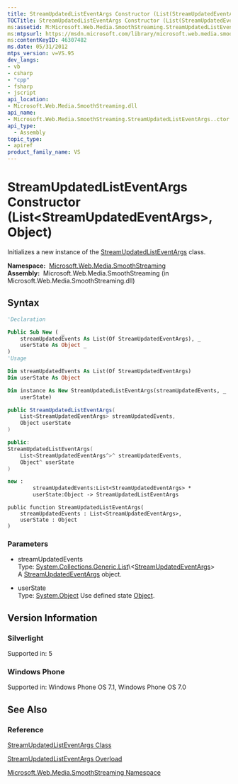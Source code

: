 ```yaml
---
title: StreamUpdatedListEventArgs Constructor (List(StreamUpdatedEventArgs), Object) (Microsoft.Web.Media.SmoothStreaming)
TOCTitle: StreamUpdatedListEventArgs Constructor (List(StreamUpdatedEventArgs), Object)
ms:assetid: M:Microsoft.Web.Media.SmoothStreaming.StreamUpdatedListEventArgs.#ctor(System.Collections.Generic.List{Microsoft.Web.Media.SmoothStreaming.StreamUpdatedEventArgs},System.Object)
ms:mtpsurl: https://msdn.microsoft.com/library/microsoft.web.media.smoothstreaming.streamupdatedlisteventargs.streamupdatedlisteventargs(v=VS.95)
ms:contentKeyID: 46307482
ms.date: 05/31/2012
mtps_version: v=VS.95
dev_langs:
- vb
- csharp
- "cpp"
- fsharp
- jscript
api_location:
- Microsoft.Web.Media.SmoothStreaming.dll
api_name:
- Microsoft.Web.Media.SmoothStreaming.StreamUpdatedListEventArgs..ctor
api_type:
  - Assembly
topic_type:
- apiref
product_family_name: VS
---
```


# StreamUpdatedListEventArgs Constructor (List\<StreamUpdatedEventArgs\>, Object)

Initializes a new instance of the [StreamUpdatedListEventArgs](streamupdatedlisteventargs-class-microsoft-web-media-smoothstreaming_1.md) class.

**Namespace:**  [Microsoft.Web.Media.SmoothStreaming](microsoft-web-media-smoothstreaming-namespace_1.md)  
**Assembly:**  Microsoft.Web.Media.SmoothStreaming (in Microsoft.Web.Media.SmoothStreaming.dll)

## Syntax

```vb
'Declaration

Public Sub New ( _
    streamUpdatedEvents As List(Of StreamUpdatedEventArgs), _
    userState As Object _
)
'Usage

Dim streamUpdatedEvents As List(Of StreamUpdatedEventArgs)
Dim userState As Object

Dim instance As New StreamUpdatedListEventArgs(streamUpdatedEvents, _
    userState)
```

```csharp
public StreamUpdatedListEventArgs(
    List<StreamUpdatedEventArgs> streamUpdatedEvents,
    Object userState
)
```

```cpp
public:
StreamUpdatedListEventArgs(
    List<StreamUpdatedEventArgs^>^ streamUpdatedEvents, 
    Object^ userState
)
```

``` fsharp
new : 
        streamUpdatedEvents:List<StreamUpdatedEventArgs> * 
        userState:Object -> StreamUpdatedListEventArgs
```

```jscript
public function StreamUpdatedListEventArgs(
    streamUpdatedEvents : List<StreamUpdatedEventArgs>, 
    userState : Object
)
```

### Parameters

  - streamUpdatedEvents  
    Type: [System.Collections.Generic.List](https://msdn.microsoft.com/library/6sh2ey19\(v=vs.95\))\<[StreamUpdatedEventArgs](streamupdatedeventargs-class-microsoft-web-media-smoothstreaming_1.md)\>  
    A [StreamUpdatedEventArgs](streamupdatedeventargs-class-microsoft-web-media-smoothstreaming_1.md) object.

<!-- end list -->

  - userState  
    Type: [System.Object](https://msdn.microsoft.com/library/e5kfa45b\(v=vs.95\))  
    Use defined state [Object](https://msdn.microsoft.com/library/e5kfa45b\(v=vs.95\)).

## Version Information

### Silverlight

Supported in: 5  

### Windows Phone

Supported in: Windows Phone OS 7.1, Windows Phone OS 7.0  

## See Also

### Reference

[StreamUpdatedListEventArgs Class](streamupdatedlisteventargs-class-microsoft-web-media-smoothstreaming_1.md)

[StreamUpdatedListEventArgs Overload](streamupdatedlisteventargs-constructor-microsoft-web-media-smoothstreaming_1.md)

[Microsoft.Web.Media.SmoothStreaming Namespace](microsoft-web-media-smoothstreaming-namespace_1.md)
